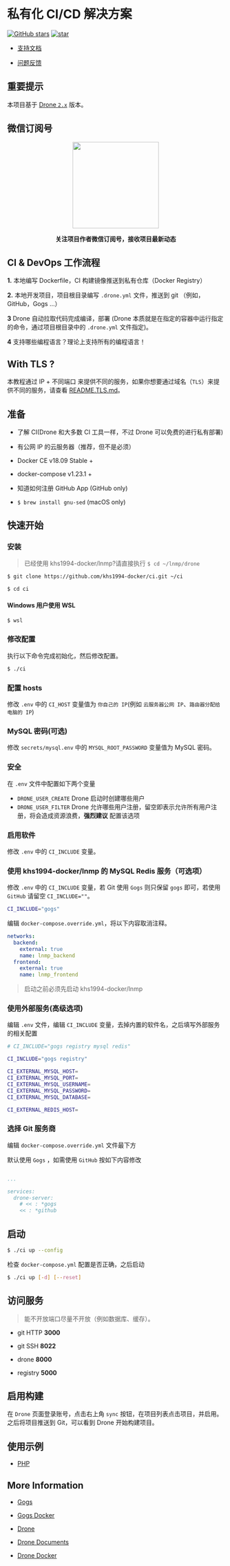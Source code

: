 # 私有化 CI/CD 解决方案

[![GitHub stars](https://img.shields.io/github/stars/khs1994-docker/ci.svg?style=social&label=Stars)](https://github.com/khs1994-docker/ci) [![star](https://gitee.com/khs1994-docker/ci/badge/star.svg?theme=dark)](https://gitee.com/khs1994-docker/ci/stargazers)

* [支持文档](docs)

* [问题反馈](https://github.com/khs1994-docker/ci/issues)

## 重要提示

本项目基于 [Drone `2.x`](https://docs.drone.io/) 版本。

## 微信订阅号

<p align="center">
<img width="200" src="https://user-images.githubusercontent.com/16733187/46847944-84a96b80-ce19-11e8-9f0c-ec84b2ac463e.jpg">
</p>

<p align="center"><strong>关注项目作者微信订阅号，接收项目最新动态</strong></p>

## CI & DevOps 工作流程

**1.** 本地编写 Dockerfile，CI 构建镜像推送到私有仓库（Docker Registry）

**2.** 本地开发项目，项目根目录编写 `.drone.yml` 文件，推送到 git （例如，GitHub，Gogs ...）

**3** Drone 自动拉取代码完成编译，部署 (Drone 本质就是在指定的容器中运行指定的命令，通过项目根目录中的 `.drone.yml` 文件指定)。

**4** 支持哪些编程语言？理论上支持所有的编程语言！

## With TLS ?

本教程通过 IP + 不同端口 来提供不同的服务，如果你想要通过域名（`TLS`）来提供不同的服务，请查看 [README.TLS.md](README.TLS.md)。

## 准备

* 了解 CI(Drone 和大多数 CI 工具一样，不过 Drone 可以免费的进行私有部署)

* 有公网 IP 的云服务器（推荐，但不是必须）

* Docker CE v18.09 Stable +

* docker-compose v1.23.1 +

* 知道如何注册 GitHub App (GitHub only)

* `$ brew install gnu-sed` (macOS only)

## 快速开始

### 安装

> 已经使用 khs1994-docker/lnmp?请直接执行 `$ cd ~/lnmp/drone`

```bash
$ git clone https://github.com/khs1994-docker/ci.git ~/ci

$ cd ci
```

#### Windows 用户使用 WSL

```bash
$ wsl
```

### 修改配置

执行以下命令完成初始化，然后修改配置。

```bash
$ ./ci
```

### 配置 hosts

修改 `.env` 中的 `CI_HOST` 变量值为 `你自己的 IP`(例如 `云服务器公网 IP`、`路由器分配给电脑的 IP`)

### MySQL 密码(可选)

修改 `secrets/mysql.env` 中的 `MYSQL_ROOT_PASSWORD` 变量值为 MySQL 密码。

### 安全

在 `.env` 文件中配置如下两个变量

* `DRONE_USER_CREATE` Drone 启动时创建哪些用户
* `DRONE_USER_FILTER` Drone 允许哪些用户注册，留空即表示允许所有用户注册，将会造成资源浪费，**强烈建议** 配置该选项

### 启用软件

修改 `.env` 中的 `CI_INCLUDE` 变量。

### 使用 khs1994-docker/lnmp 的 MySQL Redis 服务（可选项）

修改 `.env` 中的 `CI_INCLUDE` 变量，若 Git 使用 `Gogs` 则只保留 `gogs` 即可，若使用 `GitHub` 请留空 `CI_INCLUDE=""`。

```bash
CI_INCLUDE="gogs"
```

编辑 `docker-compose.override.yml`，将以下内容取消注释。

```yaml
networks:
  backend:
    external: true
    name: lnmp_backend
  frontend:
    external: true
    name: lnmp_frontend
```

> 启动之前必须先启动 khs1994-docker/lnmp

### 使用外部服务(高级选项)

编辑 `.env` 文件，编辑 `CI_INCLUDE` 变量，去掉内置的软件名，之后填写外部服务的相关配置

```bash
# CI_INCLUDE="gogs registry mysql redis"

CI_INCLUDE="gogs registry"

CI_EXTERNAL_MYSQL_HOST=
CI_EXTERNAL_MYSQL_PORT=
CI_EXTERNAL_MYSQL_USERNAME=
CI_EXTERNAL_MYSQL_PASSWORD=
CI_EXTERNAL_MYSQL_DATABASE=

CI_EXTERNAL_REDIS_HOST=
```

### 选择 Git 服务商

编辑 `docker-compose.override.yml` 文件最下方

默认使用 `Gogs` ，如需使用 `GitHub` 按如下内容修改

```yaml

...

services:
  drone-server:
    # << : *gogs
    << : *github
```

## 启动

```bash
$ ./ci up --config
```

检查 `docker-compose.yml` 配置是否正确，之后启动

```bash
$ ./ci up [-d] [--reset]
```

## 访问服务

> 能不开放端口尽量不开放（例如数据库、缓存）。

* git HTTP **3000**

* git SSH **8022**

* drone **8000**

* registry **5000**

## 启用构建

在 `Drone` 页面登录账号，点击右上角 `sync` 按钮，在项目列表点击项目，并启用。之后将项目推送到 Git，可以看到 Drone 开始构建项目。

## 使用示例

* [PHP](https://github.com/khs1994-php/tencent-ai)

## More Information

* [Gogs](https://github.com/gogs/gogs)

* [Gogs Docker](https://github.com/gogs/gogs/tree/master/docker)

* [Drone](https://github.com/drone)

* [Drone Documents](https://docs.drone.io/)

* [Drone Docker](https://hub.docker.com/u/drone)
